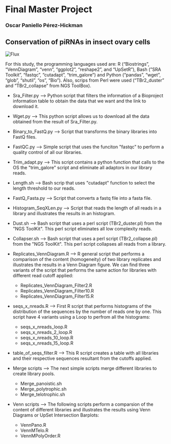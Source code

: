 # Final Master Project
### Oscar Paniello Pérez-Hickman

## Conservation of piRNAs in insect ovary cells

![Flux](https://user-images.githubusercontent.com/62522202/93128423-be531300-f6cf-11ea-9f04-753e8591e737.PNG)

For this study, the programming languages used are: R (“Biostrings”, “VennDiagram”, “venn”, “ggplot2”, “reshape2”, and “UpSetR”), Bash (”SRA Toolkit”, “fastqc”, “cutadapt”, “trim_galore”) and Python (“pandas”, “wget”, “glob”, “shutil”, “os”, “Bio”). Also, scrips from Perl were used (“TBr2_duster” and “TBr2_collapse” from NGS ToolBox).

* Sra_Filter.py -->
 Python script that filters the information of a Bioproject information table to obtain the data that we want and the link to download it.

* Wget.py -->
 This python script allows us to download all the data obtained from the result of Sra_Filter.py.

* Binary_to_FastQ.py -->
 Script that transforms the binary libraries into FastQ files.

* FastQC.py -->
 Simple script that uses the funciton "fastqc" to perform a quality control of all our libraries.

* Trim_adapt.py -->
 This script contains a python function that calls to the OS the "trim_galore" script and eliminate all adaptors in our library reads.

* Length.sh -->
 Bash scrip that uses "cutadapt" function to select the length threshold to our reads.

* FastQ_Fasta.py -->
 Script that converts a fastq file into a fasta file.

* Histogram_SeqXLen.py -->
 Script that reads the length of all reads in a library and illustrates the results in an histogram.

* Dust.sh -->
 Bash script that uses a perl script (TBr2_duster.pl) from the "NGS ToolKit". This perl script eliminates all low complexity reads.

* Collapser.sh -->
 Bash script that uses a perl script (TBr2_collapse.pl) from the "NGS ToolKit". This perl script collapses all reads from a library.

* Replicates_VennDiagram.R -->
 R general script that performs a comparison of the content (homogeneity) of two library replicates and illustrates the results in a Venn Diagram figure.
 We can find three variants of the script that performs the same action for libraries with different read cutoff applied:
  * Replicates_VennDiagram_Filter2.R
  * Replicates_VennDiagram_Filter10.R
  * Replicates_VennDiagram_Filter15.R

* seqs_x_nreads.R -->
 First R script that performs histograms of the distribution of the sequences by the number of reads one by one.
 This script have 4 variants using a Loop to perfrom all the histograms:
  * seqs_x_nreads_loop.R
  * seqs_x_nreads_2_loop.R
  * seqs_x_nreads_10_loop.R
  * seqs_x_nreads_15_loop.R

* table_of_seqs_filter.R -->
 This R script creates a table with all libraries and their respective sequences resultant from the cutoffs applied.

* Merge scripts -->
The next simple scripts merge different libraries to create library pools.
  * Merge_panoistic.sh
  * Merge_polytrophic.sh
  * Merge_telotrophic.sh
* Venn scripts -->
 The following scripts perform a comparsion of the content of different libraries and illustrates the results using Venn Diagrams or UpSet Intersection Barplots:
  * VennPano.R
  * VennMTelo.R
  * VennMPolyOrder.R
